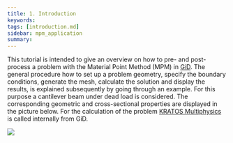 ```yaml
---
title: 1. Introduction
keywords: 
tags: [introduction.md]
sidebar: mpm_application
summary: 
---
```


This tutorial is intended to give an overview on how to pre- and post-process a problem with the Material Point Method (MPM) in [GiD](https://www.gidhome.com/). The general procedure how to set up a problem geometry, specify the boundary conditions, generate the mesh, calculate the solution and display the results, is explained subsequently by going through an example. For this purpose a cantilever beam under dead load is considered. The corresponding geometric and cross-sectional properties are displayed in the picture below. For the calculation of the problem [KRATOS Multiphysics](https://github.com/KratosMultiphysics/Kratos) is called internally from GiD.

<img src="https://user-images.githubusercontent.com/51473791/168762544-750d2f29-6ed7-409d-8205-a6257e6a72ac.png" style="display: block; margin: auto; margin-bottom: 20px">
